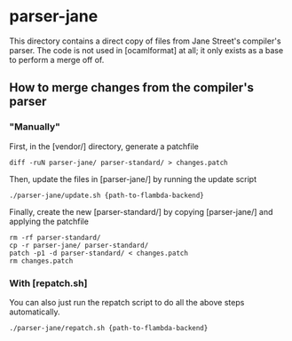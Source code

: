 # parser-jane
This directory contains a direct copy of files from Jane Street's compiler's
parser. The code is not used in [ocamlformat] at all; it only exists as a base
to perform a merge off of.

## How to merge changes from the compiler's parser
### "Manually"
First, in the [vendor/] directory, generate a patchfile
```
diff -ruN parser-jane/ parser-standard/ > changes.patch
```
Then, update the files in [parser-jane/] by running the update script
```
./parser-jane/update.sh {path-to-flambda-backend}
```
Finally, create the new [parser-standard/] by copying [parser-jane/] and applying the patchfile
```
rm -rf parser-standard/
cp -r parser-jane/ parser-standard/
patch -p1 -d parser-standard/ < changes.patch
rm changes.patch
```

### With [repatch.sh]
You can also just run the repatch script to do all the above steps automatically.
```
./parser-jane/repatch.sh {path-to-flambda-backend}
```
